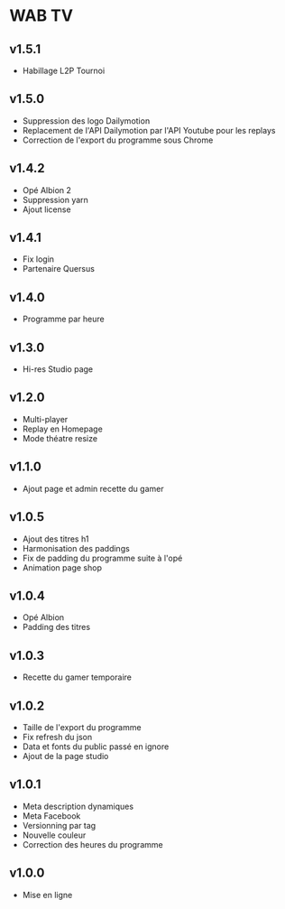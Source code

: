 # WAB TV

## v1.5.1
- Habillage L2P Tournoi 

## v1.5.0
- Suppression des logo Dailymotion
- Replacement de l'API Dailymotion par l'API Youtube pour les replays
- Correction de l'export du programme sous Chrome 

## v1.4.2
- Opé Albion 2
- Suppression yarn
- Ajout license

## v1.4.1
- Fix login
- Partenaire Quersus

## v1.4.0
- Programme par heure

## v1.3.0
- Hi-res Studio page

## v1.2.0
- Multi-player
- Replay en Homepage
- Mode théatre resize

## v1.1.0
- Ajout page et admin recette du gamer

## v1.0.5
- Ajout des titres h1
- Harmonisation des paddings
- Fix de padding du programme suite à l'opé
- Animation page shop

## v1.0.4
- Opé Albion
- Padding des titres

## v1.0.3
- Recette du gamer temporaire

## v1.0.2
- Taille de l'export du programme
- Fix refresh du json
- Data et fonts du public passé en ignore
- Ajout de la page studio

## v1.0.1
- Meta description dynamiques
- Meta Facebook
- Versionning par tag
- Nouvelle couleur
- Correction des heures du programme

## v1.0.0
- Mise en ligne